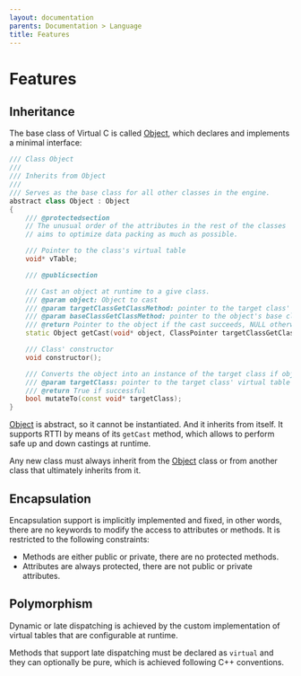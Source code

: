 ```yaml
---
layout: documentation
parents: Documentation > Language
title: Features
---
```


# Features

## Inheritance

The base class of Virtual C is called [Object](/documentation/api/class-object/), which declares and implements a minimal interface:

```cpp
/// Class Object
///
/// Inherits from Object
///
/// Serves as the base class for all other classes in the engine.
abstract class Object : Object
{
    /// @protectedsection
    // The unusual order of the attributes in the rest of the classes
    // aims to optimize data packing as much as possible.

    /// Pointer to the class's virtual table
    void* vTable;

    /// @publicsection

    /// Cast an object at runtime to a give class.
    /// @param object: Object to cast
    /// @param targetClassGetClassMethod: pointer to the target class' identifier method
    /// @param baseClassGetClassMethod: pointer to the object's base class' identifier method
    /// @return Pointer to the object if the cast succeeds, NULL otherwhise.
    static Object getCast(void* object, ClassPointer targetClassGetClassMethod, ClassPointer baseClassGetClassMethod);

    /// Class' constructor
    void constructor();

    /// Converts the object into an instance of the target class if object's class is in the hierarchy of the target class.
    /// @param targetClass: pointer to the target class' virtual table
    /// @return True if successful
    bool mutateTo(const void* targetClass);
}
```

[Object](/documentation/api/class-object/) is abstract, so it cannot be instantiated. And it inherits from itself. It supports RTTI by means of its `getCast` method, which allows to perform safe up and down castings at runtime.

Any new class must always inherit from the [Object](/documentation/api/class-object/) class or from another class that ultimately inherits from it.

## Encapsulation

Encapsulation support is implicitly implemented and fixed, in other words, there are no keywords to modify the access to attributes or methods. It is restricted to the following constraints:

- Methods are either public or private, there are no protected methods.
- Attributes are always protected, there are not public or private attributes.

## Polymorphism

Dynamic or late dispatching is achieved by the custom implementation of virtual tables that are configurable at runtime.

Methods that support late dispatching must be declared as `virtual` and they can optionally be pure, which is achieved following C++ conventions.

